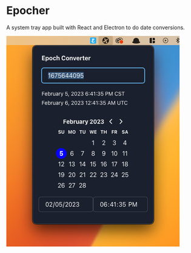 # Epocher

A system tray app built with React and Electron to do date conversions.

![app](assets/task_app.png)
